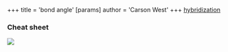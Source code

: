 +++
 title = 'bond angle'
[params]
	author = 'Carson West'
+++
[hybridization](./../hybridization/)

### Cheat sheet
![](https://sansona.github.io/images/molecular-geometry.png)
